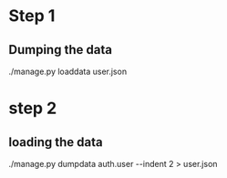 # Step 1


## Dumping the data

./manage.py loaddata user.json



# step 2

## loading the data

./manage.py dumpdata auth.user --indent 2 > user.json
